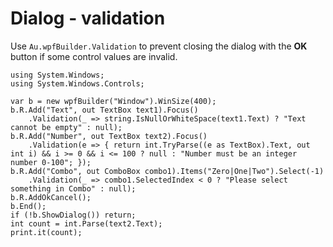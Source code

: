 # Dialog - validation

Use `Au.wpfBuilder.Validation` to prevent closing the dialog with the **OK** button if some control values are invalid.

```
using System.Windows;
using System.Windows.Controls;

var b = new wpfBuilder("Window").WinSize(400);
b.R.Add("Text", out TextBox text1).Focus()
	.Validation(_ => string.IsNullOrWhiteSpace(text1.Text) ? "Text cannot be empty" : null);
b.R.Add("Number", out TextBox text2).Focus()
	.Validation(e => { return int.TryParse((e as TextBox).Text, out int i) && i >= 0 && i <= 100 ? null : "Number must be an integer number 0-100"; });
b.R.Add("Combo", out ComboBox combo1).Items("Zero|One|Two").Select(-1)
	.Validation(_ => combo1.SelectedIndex < 0 ? "Please select something in Combo" : null);
b.R.AddOkCancel();
b.End();
if (!b.ShowDialog()) return;
int count = int.Parse(text2.Text);
print.it(count);
```